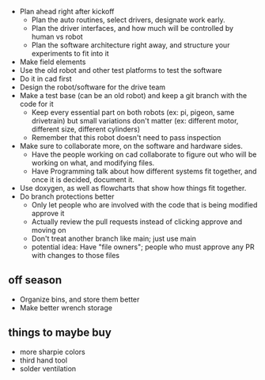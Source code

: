 - Plan ahead right after kickoff
  - Plan the auto routines, select drivers, designate work early. 
  - Plan the driver interfaces, and how much will be controlled by human vs robot
  - Plan the software architecture right away, and structure your experiments to fit into it
- Make field elements
- Use the old robot and other test platforms to test the software
- Do it in cad first
- Design the robot/software for the drive team
- Make a test base (can be an old robot) and keep a git branch with the code for it
  - Keep every essential part on both robots (ex: pi, pigeon, same drivetrain) but small variations don't matter (ex: different motor, different size, different cylinders)
  - Remember that this robot doesn't need to pass inspection 
- Make sure to collaborate more, on the software and hardware sides. 
  - Have the people working on cad collaborate to figure out who will be working on what, and modifying files. 
  - Have Programming talk about how different systems fit together, and once it is decided, document it. 
- Use doxygen, as well as flowcharts that show how things fit together. 
- Do branch protections better
  - Only let people who are involved with the code that is being modified approve it
  - Actually review the pull requests instead of clicking approve and moving on
  - Don't treat another branch like main; just use main
  - potential idea: Have "file owners"; people who must approve any PR with changes to those files


## off season
- Organize bins, and store them better
- Make better wrench storage


## things to maybe buy
- more sharpie colors
- third hand tool
- solder ventilation 
